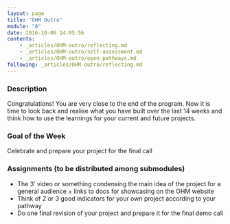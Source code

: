 ```yaml
---
layout: page
title: "OHM Outro"
module: "8"
date: 2016-10-06 14:05:56
contents:
    - _articles/OHM-outro/reflecting.md
    - _articles/OHM-outro/self-assessment.md
    - _articles/OHM-outro/open-pathways.md
following: _articles/OHM-outro/reflecting.md
---
```

### Description
Congratulations! You are very close to the end of the program. Now it is time to look back and realise what you have built over the last 14 weeks and think how to use the learnings for your current and future projects.

### Goal of the Week
Celebrate and prepare your project for the final call

### Assignments (to be distributed among submodules)
- The 3’ video or something condensing the main idea of the project for a general audience + links to docs for showcasing on the OHM website
- Think of 2 or 3 good indicators for your own project according to your pathway
- Do one final revision of your project and prepare it for the final demo call
